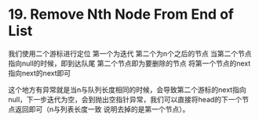 # 19. Remove Nth Node From End of List
我们使用二个游标进行定位
第一个为迭代
第二个为n个之后的节点
当第二个节点指向null的时候，即到达队尾 第二个节点即为要删除的节点 将第一个节点的next指向next的next即可

这个地方有异常就是当n与队列长度相同的时候，会导致第二个游标的next指向null，下一步迭代为空，会到抛出空指针异常，我们可以直接将head的下一个节点返回即可（n与列表长度一致 说明去掉的是第一个节点）。